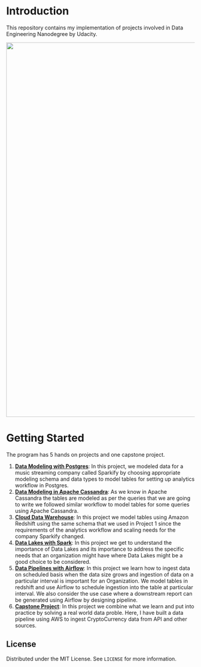 # Introduction
This repository contains my implementation of projects involved in Data Engineering Nanodegree by Udacity.

<img src="https://github.com/moni2096/Data-Engineering-Nanodegree-Udacity/blob/main/Certificate.png" width="1000"/>

# Getting Started
The program has 5 hands on projects and one capstone project.

 1. [**Data Modeling with Postgres**](https://github.com/moni2096/Data-Engineering-Nanodegree-Udacity/tree/main/1.%20Data%20Modeling%20with%20Postgres%20and%20Apache%20Cassandra/Data%20Modeling%20with%20Postgres): In this project, we modeled data for a music streaming company called Sparkify by choosing appropriate modeling schema and data types to model tables for setting up analytics workflow in Postgres.
 2. [**Data Modeling in Apache Cassandra**](https://github.com/moni2096/Data-Engineering-Nanodegree-Udacity/tree/main/1.%20Data%20Modeling%20with%20Postgres%20and%20Apache%20Cassandra/Data%20Modeling%20with%20Apache%20Cassandra): As we know in Apache Cassandra the tables are modeled as per the queries that we are going to write we followed similar workflow to model tables for some queries using Apache Cassandra.
 3. [**Cloud Data Warehouse**](https://github.com/moni2096/Data-Engineering-Nanodegree-Udacity/tree/main/2.%20Cloud%20Data%20Warehouses): In this project we model tables using Amazon Redshift using the same schema that we used in Project 1 since the requirements of the analytics workflow and scaling needs for the company Sparkify changed.
 4. [**Data Lakes with Spark**](https://github.com/moni2096/Data-Engineering-Nanodegree-Udacity/tree/main/3.%20Data%20Lakes%20with%20Spark): In this project we get to understand the importance of Data Lakes and its importance to address the specific needs that an organization might have where Data Lakes might be a good choice to be considered.
 5. [**Data Pipelines with Airflow**](https://github.com/moni2096/Data-Engineering-Nanodegree-Udacity/tree/main/4.%20Data%20Pipelines%20with%20Airflow): In this project we learn how to ingest data on scheduled basis when the data size grows and ingestion of data on a particular interval is important for an Organization. We model tables in redshift and use Airflow to schedule ingestion into the table at particular interval. We also consider the use case where a downstream report can be generated using Airflow by designing pipeline. 
6. [**Capstone Project**](https://github.com/moni2096/Data-Engineering-Nanodegree-Udacity/tree/main/5.%20Capstone%20Project): In this project we combine what we learn and put into practice by solving a real world data proble. Here, I have built a data pipeline using AWS to ingest CryptoCurrency data from API and other sources.

## License
Distributed under the MIT License. See `LICENSE` for more information.





